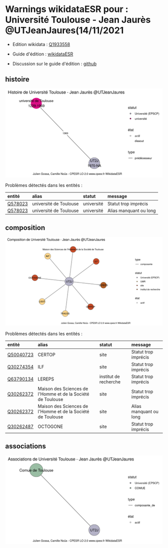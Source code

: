 Warnings wikidataESR pour : Université Toulouse - Jean Jaurès @UTJeanJaures(14/11/2021
================

- Edition wikidata : [Q1933558](https://www.wikidata.org/wiki/Q1933558)
- Guide d'édition : [wikidataESR](https://github.com/cpesr/wikidataESR/)

- Discussion sur le guide d'édition : [github](https://github.com/cpesr/wikidataESR/issues)



## histoire 

![Graphique non généré](Q1933558-histoire.png) 

Problèmes détectés dans les entités :

|entité                                           |alias                  |statut     |message                |
|:------------------------------------------------|:----------------------|:----------|:----------------------|
|[Q578023](https://www.wikidata.org/wiki/Q578023) |université de Toulouse |université |Statut trop imprécis   |
|[Q578023](https://www.wikidata.org/wiki/Q578023) |université de Toulouse |université |Alias manquant ou long |

 



## composition 

![Graphique non généré](Q1933558-composition.png) 

Problèmes détectés dans les entités :

|entité                                               |alias                                                       |statut                |message                |
|:----------------------------------------------------|:-----------------------------------------------------------|:---------------------|:----------------------|
|[Q50040723](https://www.wikidata.org/wiki/Q50040723) |CERTOP                                                      |site                  |Statut trop imprécis   |
|[Q30274354](https://www.wikidata.org/wiki/Q30274354) |ILF                                                         |site                  |Statut trop imprécis   |
|[Q63790134](https://www.wikidata.org/wiki/Q63790134) |LEREPS                                                      |institut de recherche |Statut trop imprécis   |
|[Q30262372](https://www.wikidata.org/wiki/Q30262372) |Maison des Sciences de l'Homme et de la Société de Toulouse |site                  |Statut trop imprécis   |
|[Q30262372](https://www.wikidata.org/wiki/Q30262372) |Maison des Sciences de l'Homme et de la Société de Toulouse |site                  |Alias manquant ou long |
|[Q30262487](https://www.wikidata.org/wiki/Q30262487) |OCTOGONE                                                    |site                  |Statut trop imprécis   |

 



## associations 

![Graphique non généré](Q1933558-associations.png) 

 

